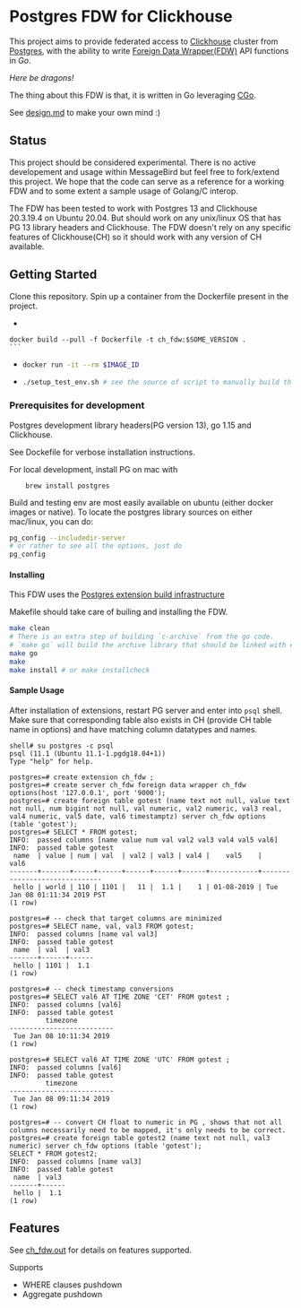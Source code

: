 # Postgres FDW for Clickhouse

This project aims to provide federated access to [Clickhouse](https://clickhouse.tech/) cluster from [Postgres](https://www.postgresql.org/), with
the ability to write [Foreign Data Wrapper(FDW)](https://wiki.postgresql.org/wiki/Foreign_data_wrappers) API functions in _Go_.

_Here be dragons!_

The thing about this FDW is that, it is written in Go leveraging [CGo](https://golang.org/cmd/cgo/).

See [design.md](design.md) to make your own mind :) 

## Status
This project should be considered experimental.
There is no active developement and usage within MessageBird but feel free to fork/extend this project.
We hope that the code can serve as a reference for a working FDW and to some extent a sample usage of Golang/C interop.

The FDW has been tested to work with Postgres 13 and Clickhouse 20.3.19.4 on Ubuntu 20.04.
But should work on any unix/linux OS that has PG 13 library headers and Clickhouse.
The FDW doesn't rely on any specific features of Clickhouse(CH) so it should work with any version of CH available.

## Getting Started

Clone this repository.
Spin up a container from the Dockerfile present in the project.

*    ```bash
    docker build --pull -f Dockerfile -t ch_fdw:$SOME_VERSION .
    ```
*   ```bash
    docker run -it --rm $IMAGE_ID
    ```

*   ```bash
    ./setup_test_env.sh # see the source of script to manually build the extension
    ```

### Prerequisites for development

Postgres development library headers(PG version 13), go 1.15 and Clickhouse.

See Dockefile for verbose installation instructions.

For local development, install PG on mac with
```
    brew install postgres
```
Build and testing env are most easily available on ubuntu (either docker images or native).
To locate the postgres library sources on either mac/linux, you can do:
```bash
pg_config --includedir-server
# or rather to see all the options, just do
pg_config
```

#### Installing

This FDW uses the [Postgres extension build infrastructure](https://www.postgresql.org/docs/13/extend-pgxs.html)

Makefile should take care of builing and installing the FDW.

```bash
make clean
# There is an extra step of building `c-archive` from the go code.
# `make go` will build the archive library that should be linked with extension c code.
make go
make
make install # or make installcheck
```

#### Sample Usage

After installation of extensions, restart PG server and enter into `psql` shell.
Make sure that corresponding table also exists in CH (provide CH table name in options) and have matching column datatypes and names.

```
shell# su postgres -c psql
psql (11.1 (Ubuntu 11.1-1.pgdg18.04+1))
Type "help" for help.

postgres=# create extension ch_fdw ;
postgres=# create server ch_fdw foreign data wrapper ch_fdw options(host '127.0.0.1', port '9000');
postgres=# create foreign table gotest (name text not null, value text not null, num bigint not null, val numeric, val2 numeric, val3 real, val4 numeric, val5 date, val6 timestamptz) server ch_fdw options (table 'gotest');
postgres=# SELECT * FROM gotest;
INFO:  passed columns [name value num val val2 val3 val4 val5 val6]
INFO:  passed table gotest
 name  | value | num | val  | val2 | val3 | val4 |    val5    |             val6             
-------+-------+-----+------+------+------+------+------------+------------------------------
 hello | world | 110 | 1101 |   11 |  1.1 |    1 | 01-08-2019 | Tue Jan 08 01:11:34 2019 PST
(1 row)

postgres=# -- check that target columns are minimized
postgres=# SELECT name, val, val3 FROM gotest;
INFO:  passed columns [name val val3]
INFO:  passed table gotest
 name  | val  | val3 
-------+------+------
 hello | 1101 |  1.1
(1 row)

postgres=# -- check timestamp conversions
postgres=# SELECT val6 AT TIME ZONE 'CET' FROM gotest ;
INFO:  passed columns [val6]
INFO:  passed table gotest
         timezone         
--------------------------
 Tue Jan 08 10:11:34 2019
(1 row)

postgres=# SELECT val6 AT TIME ZONE 'UTC' FROM gotest ;
INFO:  passed columns [val6]
INFO:  passed table gotest
         timezone         
--------------------------
 Tue Jan 08 09:11:34 2019
(1 row)

postgres=# -- convert CH float to numeric in PG , shows that not all columns necessarily need to be mapped, it's only needs to be correct.
postgres=# create foreign table gotest2 (name text not null, val3 numeric) server ch_fdw options (table 'gotest');
SELECT * FROM gotest2;
INFO:  passed columns [name val3]
INFO:  passed table gotest
 name  | val3 
-------+------
 hello |  1.1
(1 row)

```
## Features

See [ch_fdw.out](expected/ch_fdw.out) for details on features supported.

Supports
* WHERE clauses pushdown
* Aggregate pushdown
